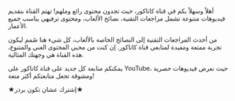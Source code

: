 أهلاً وسهلاً بكم في قناة كاتاكور، حيث تجدون محتوى رائع وملهم! تهتم القناة بتقديم فيديوهات متنوعة تشمل مراجعات التقنية، نصائح الألعاب، ومحتوى ترفيهي يناسب جميع الأعمار.

من أحدث المراجعات التقنية إلى النصائح الخاصة بالألعاب، كل شيء هنا صُمم ليكون تجربة ممتعة ومفيدة لمتابعي قناة كاتاكور. إن كنت من محبي المحتوى الغني والمتنوع، هذه القناة هي وجهتك المثالية.

يمكنكم متابعة كل جديد على قناة كاتاكور على YouTube، حيث نعرض فيديوهات حصرية ومشوقة تجعل متابعتكم أكثر متعة!

★إشترك عشان تكون برذر★

